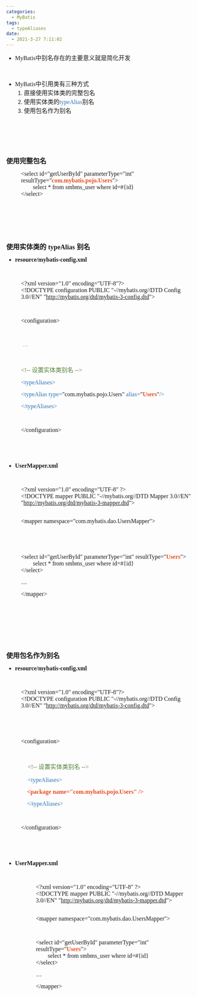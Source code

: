```yaml
---
categories:
  - MyBatis
tags:
  - typeAliases
date:
  - 2021-3-27 7:11:02
---
```


<ul style="list-style-type:disc">
    <li><span style="font-size:12.0pt"><span style="font-family:&quot;Comic Sans MS&quot;">MyBatis</span></span><span
            style="font-size:12.0pt"><span style="font-family:&quot;Microsoft YaHei&quot;">中</span></span><span
            style="font-size:12.0pt"><span
                style="font-family:&quot;Microsoft YaHei UI&quot;">别名存在的主要意义就是简化开发</span></span></li>
</ul>
<p><span style="font-size:12.0pt"><span style="font-family:&quot;Microsoft YaHei UI&quot;">&nbsp;</span></span></p>
<ul style="list-style-type:disc">
    <li><span style="font-size:12.0pt"><span style="font-family:&quot;Comic Sans MS&quot;">MyBatis</span></span><span
            style="font-size:12.0pt"><span style="font-family:&quot;Microsoft YaHei&quot;">中引用类有三种方式</span></span>
        <ol style="list-style-type:decimal">
            <li value="1"><span style="font-size:12.0pt"><span
                        style="font-family:&quot;Microsoft YaHei&quot;">直接使用实体类的完整包名</span></span></li>
            <li><span style="font-size:12.0pt"><span
                        style="font-family:&quot;Microsoft YaHei&quot;">使用实体类的</span></span><span
                    style="font-size:12.0pt"><span style="font-family:&quot;Comic Sans MS&quot;"><span
                            style="color:#2e75b5">typeAlias</span></span></span><span style="font-size:12.0pt"><span
                        style="font-family:&quot;Microsoft YaHei&quot;">别名</span></span></li>
            <li><span style="font-size:12.0pt"><span
                        style="font-family:&quot;Microsoft YaHei&quot;">使用包名作为别名</span></span></li>
        </ol>
    </li>
</ul>
<p><span style="font-size:12.0pt"><span style="font-family:&quot;Comic Sans MS&quot;">&nbsp;</span></span></p>
<p><span style="font-size:12.0pt"><span style="font-family:&quot;Comic Sans MS&quot;">&nbsp;</span></span></p>
<p><span style="font-size:12.0pt"><span style="font-family:&quot;Comic Sans MS&quot;">&nbsp;</span></span></p>
<p><span style="font-size:13.5pt"><span
            style="font-family:&quot;Microsoft YaHei&quot;"><strong>使用完整包名</strong></span></span></p>
<p style="margin-left: 40px;"><span style="font-size:12.0pt"><span
            style="font-family:&quot;Comic Sans MS&quot;">&lt;select id="getUserById" parameterType="int"
            resultType="<strong><span
                    style="color:#e84c22">com.mybatis.pojo.Users</span></strong>"&gt;<br>&nbsp;&nbsp;&nbsp;&nbsp;&nbsp;&nbsp;&nbsp;&nbsp;select
            * from smbms_user where id=#{id}<br>&lt;/select&gt;</span></span></p>
<p><span style="font-size:13.5pt"><span style="font-family:&quot;Microsoft YaHei&quot;">&nbsp;</span></span></p>
<p><span style="font-size:13.5pt"><span style="font-family:&quot;Microsoft YaHei&quot;">&nbsp;</span></span></p>
<p><span style="font-size:13.5pt"><span style="font-family:&quot;Microsoft YaHei&quot;">&nbsp;</span></span></p>
<p><span style="font-size:13.5pt"><strong><span style="font-family:&quot;Microsoft YaHei&quot;">使用实体类的</span></strong>
        <strong><span style="font-family:&quot;Comic Sans MS&quot;">typeAlias</span></strong> <strong><span
                style="font-family:&quot;Microsoft YaHei&quot;">别名</span></strong></span></p>
<ul style="list-style-type:disc">
    <li><span style="font-size:12.0pt"><strong><span
                    style="font-family:&quot;Comic Sans MS&quot;">resource/</span></strong></span><span
            style="font-size:12.0pt"><strong><span
                    style="font-family:&quot;Comic Sans MS&quot;">mybatis-config.xml</span></strong></span></li>
</ul>
<p><span style="font-size:12.0pt"><span style="font-family:&quot;Comic Sans MS&quot;"><span
                style="color:#ed7d31">&nbsp;</span></span></span></p>
<p style="margin-left: 40px;"><span style="font-size:12.0pt"><span
            style="font-family:&quot;Comic Sans MS&quot;">&lt;?xml version="1.0" encoding="UTF-8"?&gt;<br>&lt;!DOCTYPE
            configuration PUBLIC "-//mybatis.org//DTD Config 3.0//EN" "<a
                data-cke-saved-href="http://mybatis.org/dtd/mybatis-3-config.dtd"
                href="http://mybatis.org/dtd/mybatis-3-config.dtd">http://mybatis.org/dtd/mybatis-3-config.dtd</a>"&gt;</span></span>
</p>
<p style="margin-left: 40px;"><span style="font-size:12.0pt"><span
            style="font-family:&quot;Comic Sans MS&quot;">&nbsp;</span></span></p>
<p style="margin-left: 40px;"><span style="font-size:12.0pt"><span
            style="font-family:&quot;Comic Sans MS&quot;">&lt;configuration&gt;</span></span></p>
<p style="margin-left: 40px;"><span style="font-size:12.0pt"><span style="font-family:&quot;Comic Sans MS&quot;"><span
                style="color:#f2f2f2">&nbsp;</span></span></span></p>
<p style="margin-left: 40px;"><span style="font-size:12.0pt"><span
            style="font-family:&quot;Comic Sans MS&quot;">&nbsp;<span style="color:#a5a5a5">…</span></span></span></p>
<p style="margin-left: 40px;"><span style="font-size:12.0pt"><span style="font-family:&quot;Comic Sans MS&quot;"><span
                style="color:#a5a5a5">&nbsp;</span></span></span></p>
<p style="margin-left: 40px;"><span style="font-size:12.0pt"><span style="color:#538135"><span
                style="font-family:&quot;Comic Sans MS&quot;">&lt;!-- </span><span
                style="font-family:&quot;Microsoft YaHei UI&quot;">设置实体类别名</span><span
                style="font-family:&quot;Comic Sans MS&quot;"> --&gt;</span></span></span></p>
<p style="margin-left: 40px;"><span style="font-size:12.0pt"><span style="font-family:&quot;Comic Sans MS&quot;"><span
                style="color:#2e75b5">&lt;typeAliases&gt;</span></span></span></p>
<p style="margin-left: 40px;"><span style="font-size:12.0pt"><span style="font-family:&quot;Comic Sans MS&quot;"><span
                style="color:#2e75b5">&lt;typeAlias type=</span>"com.mybatis.pojo.Users" <span
                style="color:#2e75b5">alias=</span>"<strong><span style="color:#e84c22">Users</span></strong>"<span
                style="color:#2e75b5">/&gt;</span></span></span></p>
<p style="margin-left: 40px;"><span style="font-size:12.0pt"><span style="font-family:&quot;Comic Sans MS&quot;"><span
                style="color:#2e75b5">&lt;/typeAliases&gt;</span></span></span></p>
<p style="margin-left: 40px;"><span style="font-size:12.0pt"><span
            style="font-family:&quot;Comic Sans MS&quot;">&nbsp;</span></span></p>
<p style="margin-left: 40px;"><span style="font-size:12.0pt"><span
            style="font-family:&quot;Comic Sans MS&quot;">&lt;/configuration&gt;</span></span></p>
<p><span style="font-size:12.0pt"><span style="font-family:&quot;Comic Sans MS&quot;"><span
                style="color:blue">&nbsp;</span></span></span></p>
<p><span style="font-size:12.0pt"><span style="font-family:&quot;Comic Sans MS&quot;"><span
                style="color:blue">&nbsp;</span></span></span></p>
<ul style="list-style-type:disc">
    <li><span style="font-size:12.0pt"><strong><span
                    style="font-family:&quot;Comic Sans MS&quot;">User</span></strong></span><span
            style="font-size:12.0pt"><strong><span
                    style="font-family:&quot;Comic Sans MS&quot;">Mapper.xml</span></strong></span></li>
</ul>
<p><span style="font-size:12.0pt"><span style="font-family:&quot;Comic Sans MS&quot;">&nbsp;</span></span></p>
<p style="margin-left: 40px;"><span style="font-size:12.0pt"><span
            style="font-family:&quot;Comic Sans MS&quot;">&lt;?xml version="1.0" encoding="UTF-8" ?&gt;<br>&lt;!DOCTYPE
            mapper PUBLIC "-//mybatis.org//DTD Mapper 3.0//EN" "<a
                data-cke-saved-href="http://mybatis.org/dtd/mybatis-3-mapper.dtd"
                href="http://mybatis.org/dtd/mybatis-3-mapper.dtd">http://mybatis.org/dtd/mybatis-3-mapper.dtd</a>"&gt;</span></span>
</p>
<p style="margin-left: 40px;"><br><span style="font-size:12.0pt"><span
            style="font-family:&quot;Comic Sans MS&quot;">&lt;mapper
            namespace="com.mybatis.dao.UsersMapper"&gt;</span></span></p>
<p style="margin-left: 40px;"><span style="font-size:12.0pt"><span
            style="font-family:&quot;Comic Sans MS&quot;">&nbsp;</span></span></p>
<p style="margin-left: 40px;"><span style="font-size:12.0pt"><span
            style="font-family:&quot;Comic Sans MS&quot;">&nbsp;</span></span></p>
<p style="margin-left: 40px;"><span style="font-size:12.0pt"><span
            style="font-family:&quot;Comic Sans MS&quot;">&lt;select id="getUserById" parameterType="int"
            resultType="<strong><span
                    style="color:#e84c22">Users</span></strong>"&gt;<br>&nbsp;&nbsp;&nbsp;&nbsp;&nbsp;&nbsp;&nbsp;&nbsp;select
            * from smbms_user where id=#{id}<br>&lt;/select&gt;</span></span></p>
<p style="margin-left: 40px;"><span style="font-size:12.0pt"><span
            style="font-family:&quot;Comic Sans MS&quot;">…</span></span></p>
<p style="margin-left: 40px;"><span style="font-size:12.0pt"><span
            style="font-family:&quot;Comic Sans MS&quot;">&lt;/mapper&gt;</span></span></p>
<p><span style="font-size:12.0pt"><span style="font-family:&quot;Comic Sans MS&quot;"><span
                style="color:blue">&nbsp;</span></span></span></p>
<p><span style="font-size:12.0pt"><span style="font-family:&quot;Comic Sans MS&quot;"><span
                style="color:blue">&nbsp;</span></span></span></p>
<p><span style="font-size:12.0pt"><span style="font-family:&quot;Comic Sans MS&quot;"><span
                style="color:blue">&nbsp;</span></span></span></p>
<p><span style="font-size:12.0pt"><span style="font-family:&quot;Comic Sans MS&quot;"><span
                style="color:blue">&nbsp;</span></span></span></p>
<p><span style="font-size:13.5pt"><span
            style="font-family:&quot;Microsoft YaHei&quot;"><strong>使用包名作为别名</strong></span></span></p>
<ul style="list-style-type:disc">
    <li><span style="font-size:12.0pt"><strong><span
                    style="font-family:&quot;Comic Sans MS&quot;">resource/</span></strong></span><span
            style="font-size:12.0pt"><strong><span
                    style="font-family:&quot;Comic Sans MS&quot;">mybatis-config.xml</span></strong></span></li>
</ul>
<p><span style="font-size:12.0pt"><span style="font-family:&quot;Comic Sans MS&quot;"><span
                style="color:#ed7d31">&nbsp;</span></span></span></p>
<p style="margin-left: 40px;"><span style="font-size:12.0pt"><span
            style="font-family:&quot;Comic Sans MS&quot;">&lt;?xml version="1.0" encoding="UTF-8"?&gt;<br>&lt;!DOCTYPE
            configuration PUBLIC "-//mybatis.org//DTD Config 3.0//EN" "<a
                data-cke-saved-href="http://mybatis.org/dtd/mybatis-3-config.dtd"
                href="http://mybatis.org/dtd/mybatis-3-config.dtd">http://mybatis.org/dtd/mybatis-3-config.dtd</a>"&gt;</span></span>
</p>
<p><span style="font-size:12.0pt"><span style="font-family:&quot;Comic Sans MS&quot;">&nbsp;</span></span></p>
<p><span style="font-size:12.0pt"><span style="font-family:&quot;Comic Sans MS&quot;">&nbsp;</span></span></p>
<p style="margin-left: 40px;"><span style="font-size:12.0pt"><span
            style="font-family:&quot;Comic Sans MS&quot;">&lt;configuration&gt;</span></span></p>
<p style="margin-left: 40px;"><span style="font-size:12.0pt"><span style="font-family:&quot;Comic Sans MS&quot;"><span
                style="color:blue">&nbsp;</span></span></span></p>
<p style="margin-left: 40px;"><span style="font-size:12.0pt">&nbsp;&nbsp;&nbsp; <span
            style="font-family:&quot;Comic Sans MS&quot;"><span style="color:#538135">&lt;!-- </span></span><span
            style="font-family:&quot;Microsoft YaHei UI&quot;"><span style="color:#538135">设置实体类别名</span></span><span
            style="font-family:&quot;Comic Sans MS&quot;"><span style="color:#538135"> --&gt;</span></span></span></p>
<p style="margin-left: 40px;"><span style="font-size:12.0pt">&nbsp;&nbsp;&nbsp; <span
            style="font-family:&quot;Comic Sans MS&quot;"><span
                style="color:#2e75b5">&lt;typeAliases&gt;</span></span></span></p>
<p style="margin-left: 40px;"><span style="font-size:12.0pt"><span style="font-family:&quot;Comic Sans MS&quot;"><span
                style="color:#e84c22">&nbsp;&nbsp;&nbsp; <strong>&lt;</strong><strong>package</strong>
                <strong>name</strong><strong>="com.mybatis.pojo.Users" /&gt;</strong></span></span></span></p>
<p style="margin-left: 40px;"><span style="font-size:12.0pt"><span
            style="font-family:&quot;Comic Sans MS&quot;">&nbsp;&nbsp;&nbsp; <span
                style="color:#2e75b5">&lt;/typeAliases&gt;</span></span></span></p>
<p style="margin-left: 40px;"><span style="font-size:12.0pt"><span
            style="font-family:&quot;Comic Sans MS&quot;">&nbsp;</span></span></p>
<p style="margin-left: 40px;"><span style="font-size:12.0pt"><span
            style="font-family:&quot;Comic Sans MS&quot;">&lt;/configuration&gt;</span></span></p>
<p><span style="font-size:12.0pt"><span style="font-family:&quot;Comic Sans MS&quot;"><span
                style="color:blue">&nbsp;</span></span></span></p>
<p><span style="font-size:12.0pt"><span style="font-family:&quot;Comic Sans MS&quot;"><span
                style="color:blue">&nbsp;</span></span></span></p>
<ul style="list-style-type:disc">
    <li><span style="font-size:12.0pt"><strong><span
                    style="font-family:&quot;Comic Sans MS&quot;">User</span></strong></span><span
            style="font-size:12.0pt"><strong><span
                    style="font-family:&quot;Comic Sans MS&quot;">Mapper.xml</span></strong></span></li>
</ul>
<p><span style="font-size:12.0pt"><span style="font-family:&quot;Comic Sans MS&quot;">&nbsp;</span></span></p>
<p style="margin-left: 80px;"><span style="font-size:12.0pt"><span
            style="font-family:&quot;Comic Sans MS&quot;">&lt;?xml version="1.0" encoding="UTF-8" ?&gt;<br>&lt;!DOCTYPE
            mapper PUBLIC "-//mybatis.org//DTD Mapper 3.0//EN" "<a
                data-cke-saved-href="http://mybatis.org/dtd/mybatis-3-mapper.dtd"
                href="http://mybatis.org/dtd/mybatis-3-mapper.dtd">http://mybatis.org/dtd/mybatis-3-mapper.dtd</a>"&gt;</span></span>
</p>
<p style="margin-left: 80px;"><br><span style="font-size:12.0pt"><span
            style="font-family:&quot;Comic Sans MS&quot;">&lt;mapper
            namespace="com.mybatis.dao.UsersMapper"&gt;</span></span></p>
<p style="margin-left: 80px;"><span style="font-size:12.0pt"><span
            style="font-family:&quot;Comic Sans MS&quot;">&nbsp;</span></span></p>
<p style="margin-left: 80px;"><span style="font-size:12.0pt"><span
            style="font-family:&quot;Comic Sans MS&quot;">&lt;select id="getUserById" parameterType="int"
            resultType="<strong><span
                    style="color:#e84c22">Users</span></strong>"&gt;<br>&nbsp;&nbsp;&nbsp;&nbsp;&nbsp;&nbsp;&nbsp;&nbsp;select
            * from smbms_user where id=#{id}<br>&lt;/select&gt;</span></span></p>
<p style="margin-left: 80px;"><span style="font-size:12.0pt"><span
            style="font-family:&quot;Comic Sans MS&quot;">…</span></span></p>
<p style="margin-left: 80px;"><span style="font-size:12.0pt"><span
            style="font-family:&quot;Comic Sans MS&quot;">&lt;/mapper&gt;</span></span></p>
<p><span style="font-size:13.5pt"><span style="font-family:&quot;Microsoft YaHei&quot;">&nbsp;</span></span></p>

